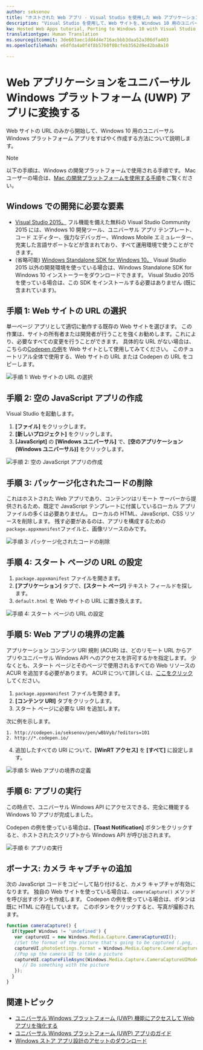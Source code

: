 ```yaml
---
author: seksenov
title: "ホストされた Web アプリ - Visual Studio を使用した Web アプリケーションから Windows アプリへの変換"
description: "Visual Studio を使用して、Web サイトを、Windows 10 用のユニバーサル Windows プラットフォーム (UWP) アプリに変換します。"
kw: Hosted Web Apps tutorial, Porting to Windows 10 with Visual Studio, How to convert website to Windows, How to add website to Windows Store, Packaging web application for Microsoft Store, Test Windows 10 native features and runtime APIs with CodePen, How to use Windows Cortana Live Tiles Built-in Camera on my Website with remote JavaScript
translationtype: Human Translation
ms.sourcegitcommit: 3de603aec1dd4d4e716acbbb3daa52a306dfa403
ms.openlocfilehash: e6dfda4a0f4f8b5760f08cfeb3562d9e42ba8a10

---
```


# Web アプリケーションをユニバーサル Windows プラットフォーム (UWP) アプリに変換する

Web サイトの URL のみから開始して、Windows 10 用のユニバーサル Windows プラットフォーム アプリをすばやく作成する方法について説明します。 

> [!NOTE]
> 以下の手順は、Windows の開発プラットフォームで使用される手順です。 Mac ユーザーの場合は、[Mac の開発プラットフォームを使用する手順](/hwa-create-mac.md)をご覧ください。

## Windows での開発に必要な要素

- [Visual Studio 2015。](https://www.visualstudio.com/) フル機能を備えた無料の Visual Studio Community 2015 には、Windows 10 開発ツール、ユニバーサル アプリ テンプレート、コード エディター、強力なデバッガー、Windows Mobile エミュレーター、充実した言語サポートなどが含まれており、すべて運用環境で使うことができます。
- (省略可能) [Windows Standalone SDK for Windows 10。](https://dev.windows.com/downloads/windows-10-sdk) Visual Studio 2015 以外の開発環境を使っている場合は、Windows Standalone SDK for Windows 10 インストーラーをダウンロードできます。 Visual Studio 2015 を使っている場合は、この SDK をインストールする必要はありません (既に含まれています)。

## 手順 1: Web サイトの URL の選択
単一ページ アプリとして適切に動作する既存の Web サイトを選びます。 この作業は、サイトの所有者または開発者が行うことを強くお勧めします。これにより、必要なすべての変更を行うことができます。 具体的な URL がない場合は、こちらの[Codepen の例](http://codepen.io/seksenov/pen/wBbVyb/?editors=101)を Web サイトとして使用してみてください。 このチュートリアル全体で使用する、Web サイトの URL または Codepen の URL をコピーします。 

![手順 1: Web サイトの URL の選択](images/hwa-to-uwp/windows_step1.png)

## 手順 2: 空の JavaScript アプリの作成

Visual Studio を起動します。
1. **[ファイル]** をクリックします。
2. **[新しいプロジェクト]** をクリックします。
3. **[JavaScript]** の **[Windows ユニバーサル]** で、**[空のアプリケーション (Windows ユニバーサル)]** をクリックします。

![手順 2: 空の JavaScript アプリの作成](images/hwa-to-uwp/windows_step2.png)

## 手順 3: パッケージ化されたコードの削除

これはホストされた Web アプリであり、コンテンツはリモート サーバーから提供されるため、既定で JavaScript テンプレートに付属しているローカル アプリ ファイルの多くは必要ありません。 ローカルの HTML、JavaScript、CSS リソースを削除します。 残す必要があるのは、アプリを構成するための `package.appxmanifest`ファイルと、画像リソースのみです。

![手順 3: パッケージ化されたコードの削除](images/hwa-to-uwp/windows_step3.png)

## 手順 4: スタート ページの URL の設定

1. `package.appxmanifest` ファイルを開きます。
2. **[アプリケーション]** タブで、**[スタート ページ]** テキスト フィールドを探します。
3. `default.html` を Web サイトの URL に置き換えます。

![手順 4: スタート ページの URL の設定](images/hwa-to-uwp/windows_step4.png)

## 手順 5: Web アプリの境界の定義

アプリケーション コンテンツ URI 規則 (ACUR) は、どのリモート URL からアプリやユニバーサル Windows API へのアクセスを許可するかを指定します。 少なくとも、スタート ページとそのページで使用されるすべての Web リソースの ACUR を追加する必要があります。 ACUR について詳しくは、[ここをクリック](./hwa-access-features.md#keep-your-app-secure-setting-application-content-uri-rules-acurs)してください。
1. `package.appxmanifest` ファイルを開きます。
2. **[コンテンツ URI]** タブをクリックします。
3. スタート ページに必要な URI を追加します。

次に例を示します。
```
1. http://codepen.io/seksenov/pen/wBbVyb/?editors=101
2. http://*.codepen.io/
```
4. 追加したすべての URI について、**[WinRT アクセス]** を **[すべて]** に設定します。

![手順 5: Web アプリの境界の定義](images/hwa-to-uwp/windows_step5.png)

## 手順 6: アプリの実行

この時点で、ユニバーサル Windows API にアクセスできる、完全に機能する Windows 10 アプリが完成しました。

Codepen の例を使っている場合は、**[Toast Notification]** ボタンをクリックすると、ホストされたスクリプトから Windows API が呼び出されます。

![手順 6: アプリの実行](images/hwa-to-uwp/windows_step6.png)

## ボーナス: カメラ キャプチャの追加

次の JavaScript コードをコピーして貼り付けると、カメラ キャプチャが有効になります。 独自の Web サイトを使っている場合は、`cameraCapture()` メソッドを呼び出すボタンを作成します。 Codepen の例を使っている場合は、ボタンは既に HTML に存在しています。 このボタンをクリックすると、写真が撮影されます。

```JavaScript
function cameraCapture() {
  if(typeof Windows != 'undefined') {
   var captureUI = new Windows.Media.Capture.CameraCaptureUI();
   //Set the format of the picture that's going to be captured (.png, .jpg, ...)
   captureUI.photoSettings.format = Windows.Media.Capture.CameraCaptureUIPhotoFormat.png;
   //Pop up the camera UI to take a picture
   captureUI.captureFileAsync(Windows.Media.Capture.CameraCaptureUIMode.photo).then(function (capturedItem) {
      // Do something with the picture
   });
  }
}
```

## 関連トピック

- [ユニバーサル Windows プラットフォーム (UWP) 機能にアクセスして Web アプリを強化する](hwa-access-features.md)
- [ユニバーサル Windows プラットフォーム (UWP) アプリのガイド](http://go.microsoft.com/fwlink/p/?LinkID=397871)
- [Windows ストア アプリ設計のアセットのダウンロード](https://msdn.microsoft.com/library/windows/apps/xaml/bg125377.aspx)



<!--HONumber=Aug16_HO3-->



